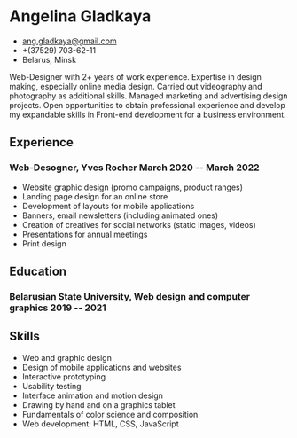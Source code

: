 # Angelina Gladkaya

- <ang.gladkaya@gmail.com>
- +(37529) 703-62-11
- Belarus, Minsk

Web-Designer with 2+ years of work experience. Expertise in design making, especially online media design. Carried out videography and photography as additional skills. Managed marketing and advertising design projects. Open opportunities to obtain professional experience and develop my expandable skills in Front-end development for a business environment.

## Experience

### <span>Web-Desogner, Yves Rocher</span> <span>March 2020 -- March 2022</span>

 - Website graphic design (promo campaigns, product ranges)
 - Landing page design for an online store
 - Development of layouts for mobile applications
 - Banners, email newsletters (including animated ones)
 - Creation of creatives for social networks (static images, videos)
 - Presentations for annual meetings
 - Print design

## Education

### <span>Belarusian State University, Web design and computer graphics</span> <span>2019 -- 2021</span>

## Skills

 - Web and graphic design
 - Design of mobile applications and websites
 - Interactive prototyping
 - Usability testing
 - Interface animation and motion design
 - Drawing by hand and on a graphics tablet
 - Fundamentals of color science and composition
 - Web development: HTML, CSS, JavaScript
